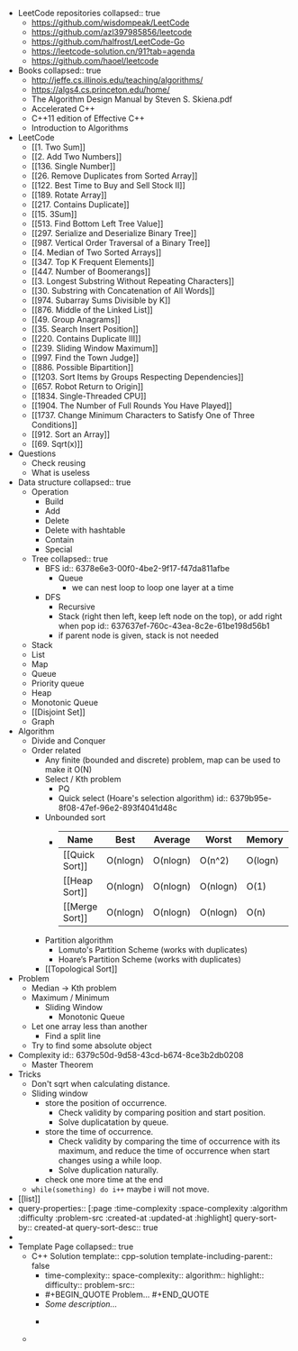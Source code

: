 - LeetCode repositories
  collapsed:: true
	- https://github.com/wisdompeak/LeetCode
	- https://github.com/azl397985856/leetcode
	- https://github.com/halfrost/LeetCode-Go
	- https://leetcode-solution.cn/91?tab=agenda
	- https://github.com/haoel/leetcode
- Books
  collapsed:: true
	- http://jeffe.cs.illinois.edu/teaching/algorithms/
	- https://algs4.cs.princeton.edu/home/
	- The Algorithm Design Manual by Steven S. Skiena.pdf
	- Accelerated C++
	- C++11 edition of Effective C++
	- Introduction to Algorithms
- LeetCode
	- [[1. Two Sum]]
	- [[2. Add Two Numbers]]
	- [[136.  Single Number]]
	- [[26. Remove Duplicates from Sorted Array]]
	- [[122. Best Time to Buy and Sell Stock II]]
	- [[189. Rotate Array]]
	- [[217. Contains Duplicate]]
	- [[15. 3Sum]]
	- [[513. Find Bottom Left Tree Value]]
	- [[297. Serialize and Deserialize Binary Tree]]
	- [[987. Vertical Order Traversal of a Binary Tree]]
	- [[4. Median of Two Sorted Arrays]]
	- [[347. Top K Frequent Elements]]
	- [[447. Number of Boomerangs]]
	- [[3. Longest Substring Without Repeating Characters]]
	- [[30. Substring with Concatenation of All Words]]
	- [[974. Subarray Sums Divisible by K]]
	- [[876. Middle of the Linked List]]
	- [[49. Group Anagrams]]
	- [[35. Search Insert Position]]
	- [[220. Contains Duplicate III]]
	- [[239. Sliding Window Maximum]]
	- [[997. Find the Town Judge]]
	- [[886. Possible Bipartition]]
	- [[1203. Sort Items by Groups Respecting Dependencies]]
	- [[657. Robot Return to Origin]]
	- [[1834. Single-Threaded CPU]]
	- [[1904. The Number of Full Rounds You Have Played]]
	- [[1737. Change Minimum Characters to Satisfy One of Three Conditions]]
	- [[912. Sort an Array]]
	- [[69. Sqrt(x)]]
- Questions
	- Check reusing
	- What is useless
- Data structure
  collapsed:: true
	- Operation
		- Build
		- Add
		- Delete
		- Delete with hashtable
		- Contain
		- Special
	- Tree
	  collapsed:: true
		- BFS
		  id:: 6378e6e3-00f0-4be2-9f17-f47da811afbe
			- Queue
				- we can nest loop to loop one layer at a time
		- DFS
			- Recursive
			- Stack (right then left, keep left node on the top), or add right when pop
			  id:: 637637ef-760c-43ea-8c2e-61be198d56b1
			- if parent node is given, stack is not needed
	- Stack
	- List
	- Map
	- Queue
	- Priority queue
	- Heap
	- Monotonic Queue
	- [[Disjoint Set]]
	- Graph
- Algorithm
	- Divide and Conquer
	- Order related
		- Any finite (bounded and discrete) problem, map can be used to make it O(N)
		- Select / Kth problem
			- PQ
			- Quick select (Hoare's selection algorithm)
			  id:: 6379b95e-8f08-47ef-96e2-893f4041d48c
		- Unbounded sort
			- |Name|Best|Average|Worst|Memory|Stable|Method|
			  |--|--|--|--|--|--|--|
			  |[[Quick Sort]]|O(nlogn)|O(nlogn)|O(n^2)|O(logn)|No|Partitioning|
			  |[[Heap Sort]]|O(nlogn)|O(nlogn)|O(nlogn)|O(1)|No|Selection|
			  |[[Merge Sort]]|O(nlogn)|O(nlogn)|O(nlogn)|O(n)|Yes|Merging|
		- Partition algorithm
			- Lomuto's Partition Scheme (works with duplicates)
			- Hoare’s Partition Scheme (works with duplicates)
		- [[Topological Sort]]
- Problem
	- Median -> Kth problem
	- Maximum / Minimum
		- Sliding Window
			- Monotonic Queue
	- Let one array less than another
		- Find a split line
	- Try to find some absolute object
- Complexity
  id:: 6379c50d-9d58-43cd-b674-8ce3b2db0208
	- Master Theorem
- Tricks
	- Don't sqrt when calculating distance.
	- Sliding window
		- store the position of occurrence.
			- Check validity by comparing position and start position.
			- Solve duplicatation by queue.
		- store the time of occurrence.
			- Check validity by comparing the time of occurrence with its maximum, and reduce the time of occurrence when start changes using a while loop.
			- Solve duplication naturally.
		- check one more time at the end
	- `while(something) do i++` maybe i will not move.
- [[list]]
- query-properties:: [:page :time-complexity :space-complexity :algorithm :difficulty :problem-src :created-at :updated-at :highlight]
  query-sort-by:: created-at
  query-sort-desc:: true
-
- Template Page
  collapsed:: true
	- C++ Solution
	  template:: cpp-solution
	  template-including-parent:: false
		- time-complexity:: 
		  space-complexity:: 
		  algorithm:: 
		  highlight:: 
		  difficulty:: 
		  problem-src::
		- #+BEGIN_QUOTE
		  Problem...
		  #+END_QUOTE
		- *Some description...*
		- ```cpp
		  ```
	-
